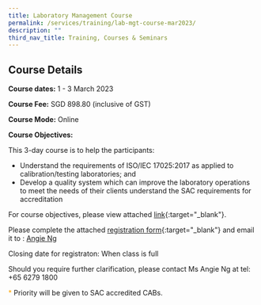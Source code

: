 ```yaml
---
title: Laboratory Management Course
permalink: /services/training/lab-mgt-course-mar2023/
description: ""
third_nav_title: Training, Courses & Seminars
---
```

## Course Details
**Course dates:**  1 - 3 March 2023

**Course Fee:** SGD 898.80 (inclusive of GST)
 
**Course Mode:**  Online

**Course Objectives:**
 
This 3-day course is to help the participants:
* Understand the requirements of ISO/IEC 17025:2017 as applied to calibration/testing laboratories; and  
* Develop a quality system which can improve the laboratory operations to meet the needs of their clients understand the SAC requirements for accreditation
 
For course objectives, please view attached
[link](/files/Training/Course-Objectives-LM.pdf){:target="\_blank"}.


Please complete the attached [registration form](/files/Registration%20forms/Registration-form-LM-Mar2023.pdf){:target="\_blank"} and email it to : <a href="Ms">Angie Ng</a><a>

Closing date for registraton:  When class is full
  
Should you require further clarification, please contact Ms Angie Ng at tel: +65 6279 1800

<span style="color:orange">\*</span> Priority will be given to SAC accredited CABs.</a>